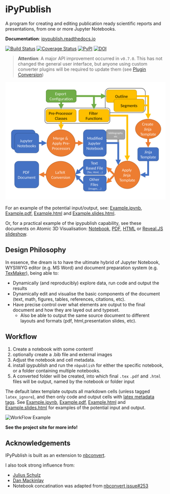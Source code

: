 # iPyPublish

A program for creating and editing publication ready scientific reports and presentations,
from one or more Jupyter Notebooks.

**Documentation**: [ipypublish.readthedocs.io](http://ipypublish.readthedocs.io)

[![Build Status](https://travis-ci.org/chrisjsewell/ipypublish.svg?branch=master)](https://travis-ci.org/chrisjsewell/ipypublish)
[![Coverage Status](https://coveralls.io/repos/github/chrisjsewell/ipypublish/badge.svg?branch=master)](https://coveralls.io/github/chrisjsewell/ipypublish?branch=master)
[![PyPI](https://img.shields.io/pypi/v/ipypublish.svg)](https://pypi.python.org/pypi/ipypublish/)
[![DOI](https://zenodo.org/badge/96322423.svg)](https://zenodo.org/badge/latestdoi/96322423)
<!-- [![Codacy Badge](https://api.codacy.com/project/badge/Grade/243d0038a2f543e7a9c47a781ca3cbf5)](https://www.codacy.com/app/chrisj_sewell/ipypublish?utm_source=github.com&amp;utm_medium=referral&amp;utm_content=chrisjsewell/ipypublish&amp;utm_campaign=Badge_Grade) -->

>**Attention**:
A major API improvement occurred in `v0.7.0`. This has not changed the
general user interface, but anyone using custom converter plugins will
be required to update them (see [Plugin Conversion](https://ipypublish.readthedocs.io/en/latest/custom_export_config.html#conversion-of-plugins-from-old-api))


![Conversion Process](/docs/source/_static/process.svg)

For an example of the potential input/output, see:
[Example.ipynb](example/notebooks/Example.ipynb),
[Example.pdf](https://chrisjsewell.github.io/ipypublish/Example.view_pdf.html),
[Example.html](https://chrisjsewell.github.io/ipypublish/Example.html) and
[Example.slides.html](https://chrisjsewell.github.io/ipypublish/Example.slides.html#/).

Or, for a practical example of the ipypublish capability, see these documents on Atomic 3D Visualisation:
[Notebook](https://github.com/chrisjsewell/chrisjsewell.github.io/blob/master/3d_atomic/3D%20Atomic%20Visualisation.ipynb),
[PDF](https://chrisjsewell.github.io/3d_atomic/converted/3D%20Atomic%20Visualisation.view_pdf.html),
[HTML](https://chrisjsewell.github.io/3d_atomic/converted/3D%20Atomic%20Visualisation.html) or 
[Reveal.JS slideshow](https://chrisjsewell.github.io/3d_atomic/converted/3D%20Atomic%20Visualisation.slides.html).

## Design Philosophy

In essence, the dream is to have the ultimate hybrid of Jupyter Notebook, WYSIWYG editor (e.g. MS Word) and document preparation system (e.g. [TexMaker](http://www.xm1math.net/texmaker/)), being able to:

- Dynamically (and reproducibly) explore data, run code and output the results
- Dynamically edit and visualise the basic components of the document (text, math, figures, tables, references, citations, etc).
- Have precise control over what elements are output to the final document and how they are layed out and typeset.
  - Also be able to output the same source document to different layouts and formats (pdf, html,presentation slides, etc).

## Workflow

1. Create a notebook with some content!
2. optionally create a .bib file and external images
3. Adjust the notebook and cell metadata.
4. install ipypublish and run the `nbpublish` for either the specific notebook, or a folder containing multiple notebooks.
5. A converted folder will be created, into which final `.tex` `.pdf` and `.html` files will be output, named by the notebook or folder input

The default latex template outputs all markdown cells (unless tagged `latex_ignore`), and then only code and output cells with [latex metadata tags](#latex-metadata-tags).
See [Example.ipynb](https://github.com/chrisjsewell/ipypublish/blob/master/example/notebooks/Example.ipynb), [Example.pdf](https://chrisjsewell.github.io/ipypublish/Example.view_pdf.html),
[Example.html](https://chrisjsewell.github.io/ipypublish/Example.html) and [Example.slides.html](https://chrisjsewell.github.io/ipypublish/Example.slides.html#/) for examples of the potential input and output.

![WorkFlow Example](/example_workflow.gif)

**See the project site for more info!**

## Acknowledgements

IPyPublish is built as an extension to [nbconvert](https://nbconvert.readthedocs.io).

I also took strong influence from:

- [Julius Schulz](http://blog.juliusschulz.de/blog/ultimate-ipython-notebook)
- [Dan Mackinlay](https://livingthing.danmackinlay.name/jupyter.html)
- Notebook concatination was adapted from [nbconvert issue#253](https://github.com/jupyter/nbconvert/issues/253)
